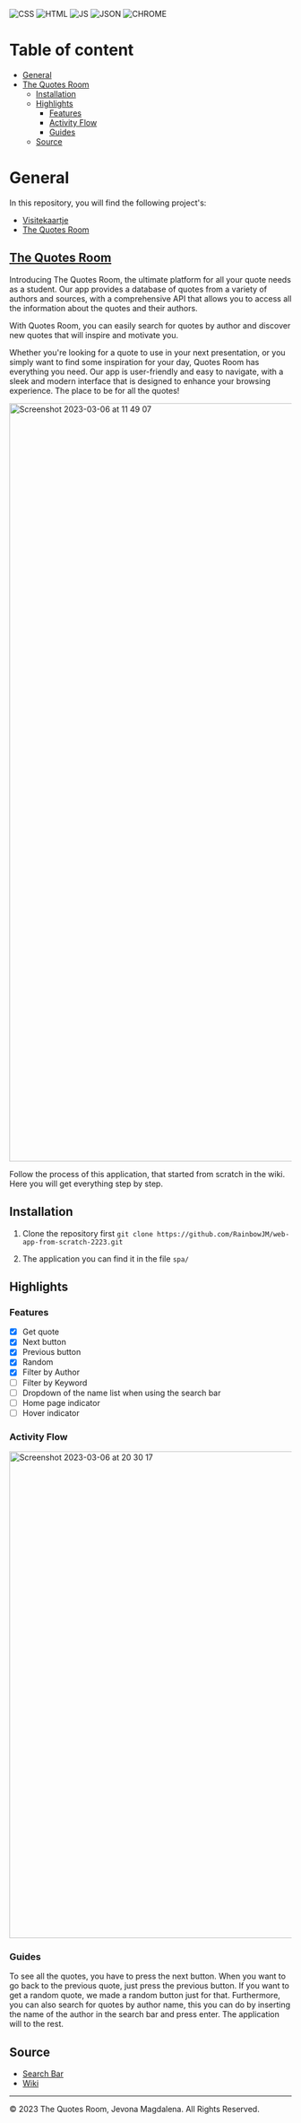 ![CSS](https://img.shields.io/badge/CSS3-1572B6?style=for-the-badge&logo=css3&logoColor=white)
![HTML](https://img.shields.io/badge/HTML5-E34F26?style=for-the-badge&logo=html5&logoColor=white)
![JS](https://img.shields.io/badge/JavaScript-323330?style=for-the-badge&logo=javascript&logoColor=F7DF1E)
![JSON](https://img.shields.io/badge/json-5E5C5C?style=for-the-badge&logo=json&logoColor=white)
![CHROME](https://img.shields.io/badge/Google_chrome-4285F4?style=for-the-badge&logo=Google-chrome&logoColor=white)

# Table of content
* [General](https://github.com/RainbowJM/web-app-from-scratch-2223/blob/main/README.md#general)
* [The Quotes Room](https://github.com/RainbowJM/web-app-from-scratch-2223/edit/main/README.md#the-quotes-room)
  * [Installation](https://github.com/RainbowJM/web-app-from-scratch-2223/blob/main/README.md#installation)
  * [Highlights](https://github.com/RainbowJM/web-app-from-scratch-2223/edit/main/README.md#highlights)
    * [Features](https://github.com/RainbowJM/web-app-from-scratch-2223/edit/main/README.md#features)
    * [Activity Flow](https://github.com/RainbowJM/web-app-from-scratch-2223/edit/main/README.md#activity-flow)
    * [Guides](https://github.com/RainbowJM/web-app-from-scratch-2223/edit/main/README.md#guides)
  * [Source](https://github.com/RainbowJM/web-app-from-scratch-2223/edit/main/README.md#source)
  
# General
In this repository, you will find the following project's:
- [Visitekaartje](https://github.com/RainbowJM/web-app-from-scratch-2223/tree/main/visitekaartje)
- [The Quotes Room](https://github.com/RainbowJM/web-app-from-scratch-2223/tree/main/spa)

## [The Quotes Room](https://rainbowjm.github.io/web-app-from-scratch-2223/spa/index.html)
Introducing The Quotes Room, the ultimate platform for all your quote needs as a student. Our app provides a database of quotes from a variety of authors and sources, with a comprehensive API that allows you to access all the information about the quotes and their authors.

With Quotes Room, you can easily search for quotes by author and discover new quotes that will inspire and motivate you. 

Whether you're looking for a quote to use in your next presentation, or you simply want to find some inspiration for your day, Quotes Room has everything you need. Our app is user-friendly and easy to navigate, with a sleek and modern interface that is designed to enhance your browsing experience.
The place to be for all the quotes!

<img width="1352" alt="Screenshot 2023-03-06 at 11 49 07" src="https://user-images.githubusercontent.com/59873140/223089554-672e1854-39a8-40ef-a463-2f5ae12ed4b6.png">

Follow the process of this application, that started from scratch in the wiki. Here you will get everything step by step.

## Installation
1. Clone the repository first
```git clone https://github.com/RainbowJM/web-app-from-scratch-2223.git```

2. The application you can find it in the file `spa/`

## Highlights
### Features
- [X] Get quote
- [X] Next button
- [X] Previous button
- [X] Random
- [X] Filter by Author
- [ ] Filter by Keyword
- [ ] Dropdown of the name list when using the search bar
- [ ] Home page indicator
- [ ] Hover indicator

### Activity Flow
<img width="868" alt="Screenshot 2023-03-06 at 20 30 17" src="https://user-images.githubusercontent.com/59873140/223211569-51c09942-7f1f-4f65-a75b-bd732d58af73.png">

### Guides
To see all the quotes, you have to press the next button. When you want to go back to the previous quote, just press the previous button.
If you want to get a random quote, we made a random button just for that. 
Furthermore, you can also search for quotes by author name, this you can do by inserting the name of the author in the search bar and press enter. The application will to the rest.

## Source
* [Search Bar](https://dev.to/am20dipi/how-to-build-a-simple-search-bar-in-javascript-4onf)
* [Wiki](https://github.com/RainbowJM/web-app-from-scratch-2223.wiki.git)

- - -
© 2023 The Quotes Room, Jevona Magdalena. All Rights Reserved.
